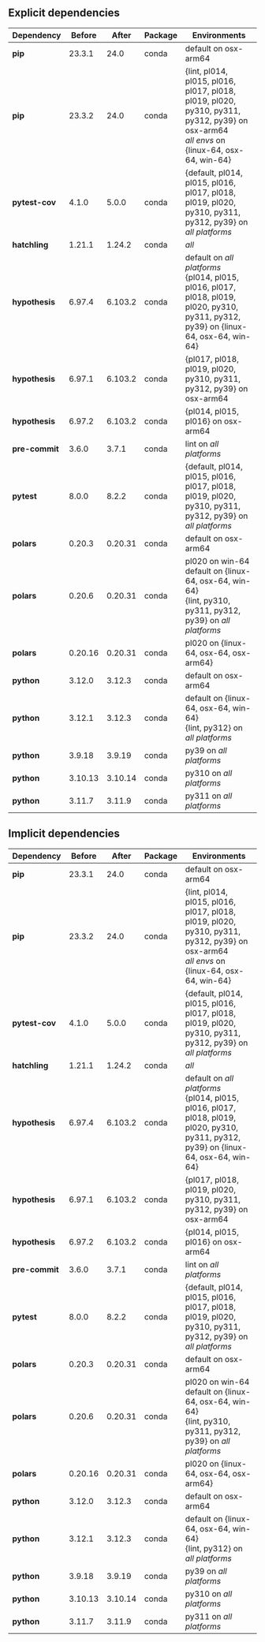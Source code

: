 ## Explicit dependencies

|Dependency|Before|After|Package|Environments|
|-|-|-|-|-|
|**pip**|23.3.1|24.0|conda|default on osx-arm64|
|**pip**|23.3.2|24.0|conda|{lint, pl014, pl015, pl016, pl017, pl018, pl019, pl020, py310, py311, py312, py39} on osx-arm64<br/>*all envs* on {linux-64, osx-64, win-64}|
|**pytest-cov**|4.1.0|5.0.0|conda|{default, pl014, pl015, pl016, pl017, pl018, pl019, pl020, py310, py311, py312, py39} on *all platforms*|
|**hatchling**|1.21.1|1.24.2|conda|*all*|
|**hypothesis**|6.97.4|6.103.2|conda|default on *all platforms*<br/>{pl014, pl015, pl016, pl017, pl018, pl019, pl020, py310, py311, py312, py39} on {linux-64, osx-64, win-64}|
|**hypothesis**|6.97.1|6.103.2|conda|{pl017, pl018, pl019, pl020, py310, py311, py312, py39} on osx-arm64|
|**hypothesis**|6.97.2|6.103.2|conda|{pl014, pl015, pl016} on osx-arm64|
|**pre-commit**|3.6.0|3.7.1|conda|lint on *all platforms*|
|**pytest**|8.0.0|8.2.2|conda|{default, pl014, pl015, pl016, pl017, pl018, pl019, pl020, py310, py311, py312, py39} on *all platforms*|
|**polars**|0.20.3|0.20.31|conda|default on osx-arm64|
|**polars**|0.20.6|0.20.31|conda|pl020 on win-64<br/>default on {linux-64, osx-64, win-64}<br/>{lint, py310, py311, py312, py39} on *all platforms*|
|**polars**|0.20.16|0.20.31|conda|pl020 on {linux-64, osx-64, osx-arm64}|
|**python**|3.12.0|3.12.3|conda|default on osx-arm64|
|**python**|3.12.1|3.12.3|conda|default on {linux-64, osx-64, win-64}<br/>{lint, py312} on *all platforms*|
|**python**|3.9.18|3.9.19|conda|py39 on *all platforms*|
|**python**|3.10.13|3.10.14|conda|py310 on *all platforms*|
|**python**|3.11.7|3.11.9|conda|py311 on *all platforms*|

## Implicit dependencies

|Dependency|Before|After|Package|Environments|
|-|-|-|-|-|
|**pip**|23.3.1|24.0|conda|default on osx-arm64|
|**pip**|23.3.2|24.0|conda|{lint, pl014, pl015, pl016, pl017, pl018, pl019, pl020, py310, py311, py312, py39} on osx-arm64<br/>*all envs* on {linux-64, osx-64, win-64}|
|**pytest-cov**|4.1.0|5.0.0|conda|{default, pl014, pl015, pl016, pl017, pl018, pl019, pl020, py310, py311, py312, py39} on *all platforms*|
|**hatchling**|1.21.1|1.24.2|conda|*all*|
|**hypothesis**|6.97.4|6.103.2|conda|default on *all platforms*<br/>{pl014, pl015, pl016, pl017, pl018, pl019, pl020, py310, py311, py312, py39} on {linux-64, osx-64, win-64}|
|**hypothesis**|6.97.1|6.103.2|conda|{pl017, pl018, pl019, pl020, py310, py311, py312, py39} on osx-arm64|
|**hypothesis**|6.97.2|6.103.2|conda|{pl014, pl015, pl016} on osx-arm64|
|**pre-commit**|3.6.0|3.7.1|conda|lint on *all platforms*|
|**pytest**|8.0.0|8.2.2|conda|{default, pl014, pl015, pl016, pl017, pl018, pl019, pl020, py310, py311, py312, py39} on *all platforms*|
|**polars**|0.20.3|0.20.31|conda|default on osx-arm64|
|**polars**|0.20.6|0.20.31|conda|pl020 on win-64<br/>default on {linux-64, osx-64, win-64}<br/>{lint, py310, py311, py312, py39} on *all platforms*|
|**polars**|0.20.16|0.20.31|conda|pl020 on {linux-64, osx-64, osx-arm64}|
|**python**|3.12.0|3.12.3|conda|default on osx-arm64|
|**python**|3.12.1|3.12.3|conda|default on {linux-64, osx-64, win-64}<br/>{lint, py312} on *all platforms*|
|**python**|3.9.18|3.9.19|conda|py39 on *all platforms*|
|**python**|3.10.13|3.10.14|conda|py310 on *all platforms*|
|**python**|3.11.7|3.11.9|conda|py311 on *all platforms*|

[^1]: *Cursive* means explicit dependency.
[^2]: Dependency got downgraded.
